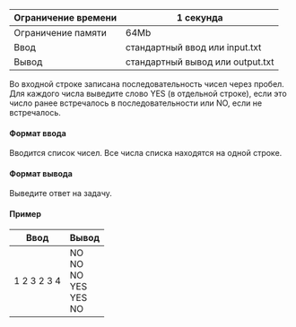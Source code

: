 | Ограничение времени 	| 1 секунда                        	|
|---------------------	|----------------------------------	|
| Ограничение памяти  	| 64Mb                             	|
| Ввод                	| стандартный ввод или input.txt   	|
| Вывод               	| стандартный вывод или output.txt 	|

Во входной строке записана последовательность чисел через пробел. Для каждого числа выведите слово YES (в отдельной строке), если это число ранее встречалось в последовательности или NO, если не встречалось.

#### Формат ввода ####
Вводится список чисел. Все числа списка находятся на одной строке.

#### Формат вывода ####
Выведите ответ на задачу.

#### Пример ####

| Ввод                   	| Вывод 	|
|------------------------	|-------	|
| 1 2 3 2 3 4 	| NO <br /> NO <br /> NO <br /> YES <br /> YES <br /> NO     	|
